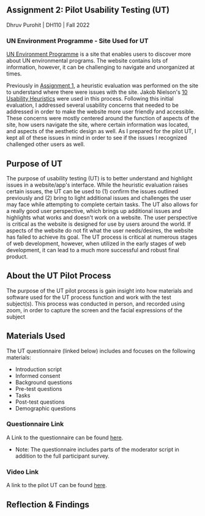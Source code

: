 ## Assignment 2: Pilot Usability Testing (UT)

Dhruv Purohit | DH110 | Fall 2022

### UN Environment Programme - Site Used for UT

[UN Environment Programme](https://www.unep.org/explore-topics/sustainable-development-goals/why-do-sustainable-development-goals-matter/goal-15) is a site that enables users to discover more about UN environmental programs. The website contains lots of information, however, it can be challenging to navigate and unorganized at times.

Previously in [Assignment 1](https://github.com/dpurohit108/DH110-F22-DHRUVP/blob/main/Assignments/Assignment01.md), a heuristic evaluation was performed on the site to understand where there were issues with the site. Jakob Nielson's [10 Usability Heuristics](https://www.nngroup.com/articles/ten-usability-heuristics/) were used in this process. Following this initial evaluation, I addressed several usability concerns that needed to be addressed in order to make the website more user friendly and accessible. These concerns were mostly centered around the function of aspects of the site, how users navigate the site, where certain information was located, and aspects of the aesthetic design as well. As I prepared for the pilot UT, I kept all of these issues in mind in order to see if the issues I recognized challenged other users as well.  

## Purpose of UT 
The purpose of usability testing (UT) is to better understand and highlight issues in a website/app's interface. While the heuristic evaluation raises certain issues, the UT can be used to (1) confirm the issues outlined previously and (2) bring to light additional issues and challenges the user may face while attempting to complete certain tasks. The UT also allows for a really good user perspective, which brings up additional issues and highlights what works and doesn't work on a website. The user perspective is critical as the website is designed for use by users around the world. If aspects of the website do not fit what the user needs/desires, the website has failed to achieve its goal. The UT process is critical at numerous stages of web development, however, when utilized in the early stages of web development, it can lead to a much more successful and robust final product. 

## About the UT Pilot Process
The purpose of the UT pilot process is gain insight into how materials and software used for the UT process function and work with the test subject(s). This process was conducted in person, and recorded using zoom, in order to capture the screen and the facial expressions of the subject

## Materials Used

The UT questionnaire (linked below) includes and focuses on the following materials: 
* Introduction script
* Informed consent
* Background questions
* Pre-test questions
* Tasks
* Post-test questions
* Demographic questions

### Questionnaire Link
A Link to the questionnaire can be found [here](https://forms.gle/aDQhmGhYESiUeESB6).

* Note: The questionnaire includes parts of the moderator script in addition to the full participant survey.

### Video Link
A link to the pilot UT can be found [here](https://youtu.be/8J-7qhC3U3M).

## Reflection & Findings
